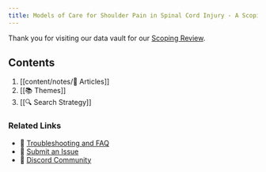 ```yaml
---
title: Models of Care for Shoulder Pain in Spinal Cord Injury - A Scoping Review
---
```


Thank you for visiting our data vault for our [Scoping Review](). 

## Contents
1. [[content/notes/📄 Articles]]
2. [[📚 Themes]]
3. [[🔍 Search Strategy]]

### Related Links
- 🚧 [Troubleshooting and FAQ](notes/troubleshooting.md)
- 🐛 [Submit an Issue](https://github.com/jackyzha0/quartz/issues)
- 👀 [Discord Community](https://discord.gg/cRFFHYye7t)

